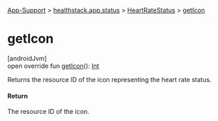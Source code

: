 
[App-Support](../../../index.html) > [healthstack.app.status](../index.html) > [HeartRateStatus](index.html) > [getIcon](get-icon.html)



# getIcon



[androidJvm]\
open override fun [getIcon](get-icon.html)(): [Int](https://kotlinlang.org/api/latest/jvm/stdlib/kotlin/-int/index.html)



Returns the resource ID of the icon representing the heart rate status.



#### Return



The resource ID of the icon.




